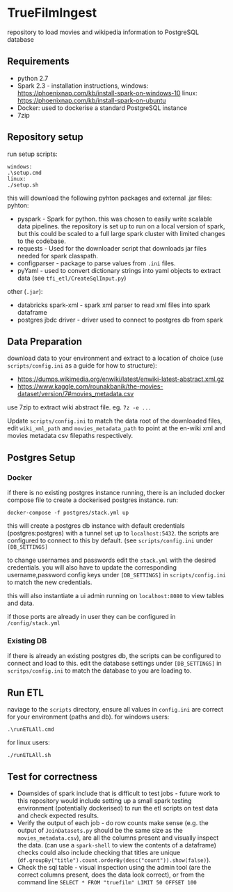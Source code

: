 # TrueFilmIngest

repository to load movies and wikipedia information to PostgreSQL database

## Requirements
* python 2.7
* Spark 2.3 - installation instructions, windows: https://phoenixnap.com/kb/install-spark-on-windows-10 linux: https://phoenixnap.com/kb/install-spark-on-ubuntu
* Docker: used to dockerise a standard PostgreSQL instance 
* 7zip

## Repository setup

run setup scripts:
```
windows:
.\setup.cmd 
linux:
./setup.sh
```

this will download the following pyhton packages and external .jar files:
pyhton:
* pyspark - Spark for python. this was chosen to easily write scalable data pipelines. the repository is set up to run on a local version of spark, 
but this could be scaled to a full large spark cluster with limited changes to the codebase. 
* requests - Used for the downloader script that downloads jar files needed for spark classpath.
* configparser - package to parse values from `.ini` files.
* pyYaml - used to convert dictionary strings into yaml objects to extract data (see `tfi_etl/CreateSqlInput.py`)

other (`.jar`):
* databricks spark-xml - spark xml parser to read xml files into spark dataframe
* postgres jbdc driver - driver used to connect to postgres db from spark

## Data Preparation

download data to your environment and extract to a location of choice (use `scripts/config.ini` as a guide for how to structure):
  * https://dumps.wikimedia.org/enwiki/latest/enwiki-latest-abstract.xml.gz
  * https://www.kaggle.com/rounakbanik/the-movies-dataset/version/7#movies_metadata.csv

use 7zip to extract wiki abstract file. eg. `7z -e ...`

Update `scripts/config.ini` to match the data root of the downloaded files, edit `wiki_xml_path` and `movies_metadata_path` 
to point at the en-wiki xml and movies metadata csv filepaths respectively.

## Postgres Setup

### Docker

if there is no existing postgres instance running, there is an included docker compose file to create a dockerised postgres instance. run:
```
docker-compose -f postgres/stack.yml up
```
this will create a postgres db instance with default credentials (postgres:postgres) with a tunnel set up to `localhost:5432`. the scripts are configured to connect to this by default. (see `scripts/config.ini` under `[DB_SETTINGS]`

to change usernames and passwords edit the `stack.yml` with the desired credentials.
you will also have to update the corresponding username,password config keys under `[DB_SETTINGS]` in `scripts/config.ini` to match the new credentials.

this will also instantiate a ui admin running on `localhost:8080` to view tables and data.

if those ports are already in user they can be configured in `/config/stack.yml`

### Existing DB

if there is already an existing postgres db, the scripts can be configured to connect and load to this. edit the database settings under `[DB_SETTINGS]` in `scritps/config.ini`
to match the database to you are loading to.

## Run ETL

naviage to the `scripts` directory, ensure all values in `config.ini` are correct for your environment (paths and db).
for windows users:
```
.\runETLAll.cmd
```
for linux users:
```
./runETLAll.sh
```

## Test for correctness

* Downsides of spark include that is difficult to test jobs - future work to this repository would include setting up a small spark testing environment (potentially dockerised) to run the etl scripts on test data and check expected results.
* Verify the output of each job - do row counts make sense (e.g. the output of `JoinDatasets.py` should be the same size as the `movies_metadata.csv`), are all the columns present and visually inspect the data. (can use a `spark-shell` to view the contents of a dataframe)
checks could also include checking that titles are unique (`df.groupBy("title").count.orderBy(desc("count")).show(false)`).
* Check the sql table - visual inspection using the admin tool (are the correct columns present, does the data look correct), or from the command line `SELECT * FROM "truefilm" LIMIT 50 OFFSET 100`




